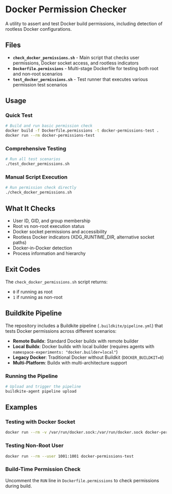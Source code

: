 # Docker Permission Checker

A utility to assert and test Docker build permissions, including detection of rootless Docker configurations.

## Files

- **`check_docker_permissions.sh`** - Main script that checks user permissions, Docker socket access, and rootless indicators
- **`Dockerfile.permissions`** - Multi-stage Dockerfile for testing both root and non-root scenarios
- **`test_docker_permissions.sh`** - Test runner that executes various permission test scenarios

## Usage

### Quick Test
```bash
# Build and run basic permission check
docker build -f Dockerfile.permissions -t docker-permissions-test .
docker run --rm docker-permissions-test
```

### Comprehensive Testing
```bash
# Run all test scenarios
./test_docker_permissions.sh
```

### Manual Script Execution
```bash
# Run permission check directly
./check_docker_permissions.sh
```

## What It Checks

- User ID, GID, and group membership
- Root vs non-root execution status
- Docker socket permissions and accessibility
- Rootless Docker indicators (XDG_RUNTIME_DIR, alternative socket paths)
- Docker-in-Docker detection
- Process information and hierarchy

## Exit Codes

The `check_docker_permissions.sh` script returns:
- `0` if running as root
- `1` if running as non-root

## Buildkite Pipeline

The repository includes a Buildkite pipeline (`.buildkite/pipeline.yml`) that tests Docker permissions across different scenarios:

- **Remote Buildx**: Standard Docker buildx with remote builder
- **Local Buildx**: Docker buildx with local builder (requires agents with `namespace-experiments: "docker.builder=local"`)
- **Legacy Docker**: Traditional Docker without Buildkit (`DOCKER_BUILDKIT=0`)
- **Multi-Platform**: Buildx with multi-architecture support

### Running the Pipeline
```bash
# Upload and trigger the pipeline
buildkite-agent pipeline upload
```

## Examples

### Testing with Docker Socket
```bash
docker run --rm -v /var/run/docker.sock:/var/run/docker.sock docker-permissions-test
```

### Testing Non-Root User
```bash
docker run --rm --user 1001:1001 docker-permissions-test
```

### Build-Time Permission Check
Uncomment the `RUN` line in `Dockerfile.permissions` to check permissions during build.
